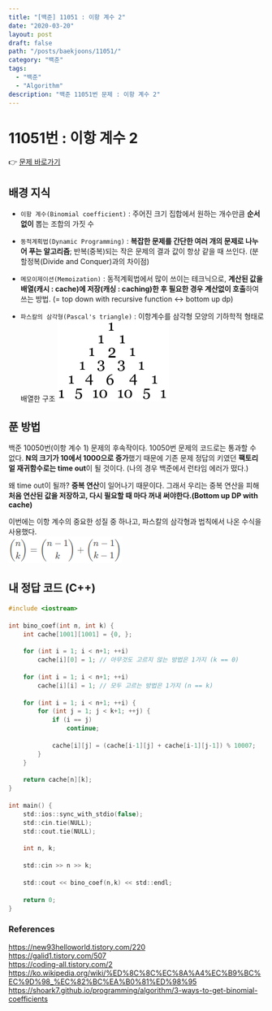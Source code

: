 ```yaml
---
title: "[백준] 11051 : 이항 계수 2"
date: "2020-03-20"
layout: post
draft: false
path: "/posts/baekjoons/11051/"
category: "백준"
tags:
  - "백준"
  - "Algorithm"
description: "백준 11051번 문제 : 이항 계수 2"
---
```


# 11051번 : 이항 계수 2

👉 [문제 바로가기](https://www.acmicpc.net/problem/11051)



## 배경 지식
- `이항 계수(Binomial coefficient)` : 주어진 크기 집합에서 원하는 개수만큼 **순서없이** 뽑는 조합의 가짓 수

- `동적계획법(Dynamic Programming)` : **복잡한 문제를 간단한 여러 개의 문제로 나누어 푸는 알고리즘**; 반복(중복)되는 작은 문제의 결과 값이 항상 같을 때 쓰인다. (분할정복(Divide and Conquer)과의 차이점)

- `메모이제이션(Memoization)` : 동적계획법에서 많이 쓰이는 테크닉으로, **계산된 값을 배열(캐시 : cache)에 저장(캐싱 : caching)한 후 필요한 경우 계산없이 호출**하여 쓰는 방법. (= top down with recursive function <-> bottom up dp)

- `파스칼의 삼각형(Pascal's triangle)` : 이항계수를 삼각형 모양의 기하학적 형태로 배열한 구조
![파스칼의 삼각형](./Pascals_triangle.png)


## 푼 방법
백준 10050번(이항 계수 1) 문제의 후속작이다. 10050번 문제의 코드로는 통과할 수 없다. **N의 크기가 10에서 1000으로 증가**했기 때문에 기존 문제 정답의 키였던 **팩토리얼 재귀함수로는 time out**이 될 것이다. (나의 경우 백준에서 런타임 에러가 떴다.)

왜 time out이 될까? **중복 연산**이 일어나기 때문이다. 그래서 우리는 중복 연산을 피해 **처음 연산된 값을 저장하고, 다시 필요할 때 마다 꺼내 써야한다.(Bottom up DP with cache)**


이번에는 이항 계수의 중요한 성질 중 하나고, 파스칼의 삼각형과 법칙에서 나온 수식을 사용했다.  
![이항 계수](./binomial_coefficient.png)



## 내 정답 코드 (C++)
~~~c
#include <iostream>

int bino_coef(int n, int k) {
    int cache[1001][1001] = {0, };

	for (int i = 1; i < n+1; ++i)
		cache[i][0] = 1; // 아무것도 고르지 않는 방법은 1가지 (k == 0)
		
	for (int i = 1; i < n+1; ++i)
		cache[i][i] = 1; // 모두 고르는 방법은 1가지 (n == k)

	for (int i = 1; i < n+1; ++i) {
		for (int j = 1; j < k+1; ++j) {
			if (i == j)
				continue;
			
			cache[i][j] = (cache[i-1][j] + cache[i-1][j-1]) % 10007;
		}
	}
	
	return cache[n][k];
}

int main() {
	std::ios::sync_with_stdio(false);
	std::cin.tie(NULL); 
	std::cout.tie(NULL);
	
	int n, k;
	
	std::cin >> n >> k;
	
	std::cout << bino_coef(n,k) << std::endl;
    
    return 0;
}
~~~

### References
https://new93helloworld.tistory.com/220  
https://galid1.tistory.com/507  
https://coding-all.tistory.com/2  
https://ko.wikipedia.org/wiki/%ED%8C%8C%EC%8A%A4%EC%B9%BC%EC%9D%98_%EC%82%BC%EA%B0%81%ED%98%95  
https://shoark7.github.io/programming/algorithm/3-ways-to-get-binomial-coefficients
